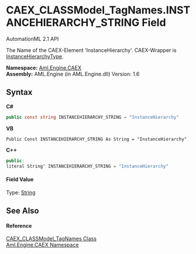 # CAEX_CLASSModel_TagNames.INSTANCEHIERARCHY_STRING Field
AutomationML 2.1 API 

The Name of the CAEX-Element 'InstanceHierarchy'. CAEX-Wrapper is <a href="T_Aml_Engine_CAEX_InstanceHierarchyType">InstanceHierarchyType</a>.

**Namespace:**&nbsp;<a href="N_Aml_Engine_CAEX">Aml.Engine.CAEX</a><br />**Assembly:**&nbsp;AML.Engine (in AML.Engine.dll) Version: 1.6

## Syntax

**C#**<br />
``` C#
public const string INSTANCEHIERARCHY_STRING = "InstanceHierarchy"
```

**VB**<br />
``` VB
Public Const INSTANCEHIERARCHY_STRING As String = "InstanceHierarchy"
```

**C++**<br />
``` C++
public:
literal String^ INSTANCEHIERARCHY_STRING = "InstanceHierarchy"
```


#### Field Value
Type: <a href="https://docs.microsoft.com/dotnet/api/system.string" target="_parent" rel="noopener noreferrer">String</a>

## See Also


#### Reference
<a href="T_Aml_Engine_CAEX_CAEX_CLASSModel_TagNames">CAEX_CLASSModel_TagNames Class</a><br /><a href="N_Aml_Engine_CAEX">Aml.Engine.CAEX Namespace</a><br />